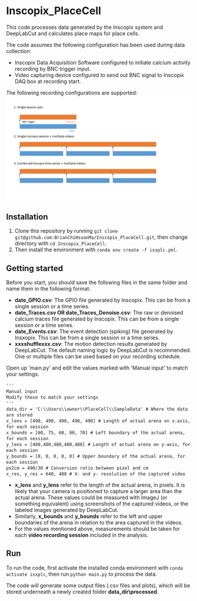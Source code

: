 # Inscopix_PlaceCell
This code processes data generated by the Inscopix system and DeepLabCut and calculates place maps for place cells.

The code assumes the following configuration has been used during data collection:
- Inscopix Data Acquisition Software configured to initiate calcium activity recording by BNC trigger input.
- Video capturing device configured to send out BNC signal to Inscopix DAQ box at recording start.

The following recording configurations are supported:
![Example recording configurations](/images/Inscopix%20recording.png)

## Installation
1. Clone this repository by running `git clone git@github.com:BrianChiHsuanMa/Inscopix_PlaceCell.git`, then change directory with `cd Inscopix_PlaceCell`.
2. Then install the environment with `conda env create -f isxplc.yml`.

## Getting started
Before you start, you should save the following files in the same folder and name them in the following format:
- **date_GPIO.csv**: The GPIO file generated by Inscopix. This can be from a single session or a time series.
- **date_Traces.csv OR date_Traces_Denoise.csv**: The raw or denoised calcium traces file generated by Inscopix. This can be from a single session or a time series.
- **date_Events.csv**: The event detection (spiking) file generated by Insxopix. This can be from a single session or a time series.
- **xxxshufflexxx.csv**: The motion detection results generated by DeepLabCut. The default naming logic by DeepLabCut is recommended. One or multiple files can be used based on your recording schedule.

Open up 'main.py' and edit the values marked with 'Manual input' to match your settings.
```
'''
Manual input
Modify these to match your settings
'''
data_dir = 'C:\\Users\\owner\\PlaceCell\\SampleData' # Where the data are stored
x_lens = [490, 490, 490, 490, 490] # Length of actual arena on x-axis, for each session
x_bounds = [60, 75, 60, 80, 70] # Left boundary of the actual arena, for each session
y_lens = [480,480,480,480,480] # Length of actual arena on y-axis, for each session
y_bounds = [0, 0, 0, 0, 0] # Upper boundary of the actual arena, for each session
px2cm = 490/30 # Conversion ratio between pixel and cm
x_res, y_res = 640, 480 # X- and y- resolution of the captured video
```
- **x_lens** and **y_lens** refer to the length of the actual arena, in pixels. It is likely that your camera is positioned to capture a larger area than the actual arena. These values could be measured with ImageJ (or something equivalent) using screenshots of the captured videos, or the labeled images generated by DeepLabCut.
- Similarly, **x_bounds** and **y_bounds** refer to the left and upper boundaries of the arena in relation to the area captured in the videos.
- For the values mentioned above, measurements should be taken for each **video recording session** included in the analysis.

## Run
To run the code, first activate the installed conda environment with `conda activate isxplc`, then run `python main.py` to process the data.

The code will generate some output files (.csv files and plots), which will be stored underneath a newly created folder **data_dir\\processed**.
